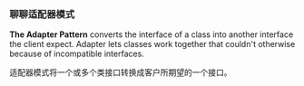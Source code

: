 ### 聊聊适配器模式

**The Adapter Pattern** converts the interface of a class into  another interface the client expect. Adapter lets classes work together that couldn't otherwise because of incompatible interfaces.

适配器模式将一个或多个类接口转换成客户所期望的一个接口。